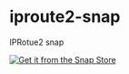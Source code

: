 # iproute2-snap
IPRotue2 snap

[![Get it from the Snap Store](https://snapcraft.io/static/images/badges/en/snap-store-black.svg)](https://snapcraft.io/iproute2-snap)
